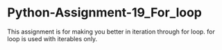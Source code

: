 # Python-Assignment-19_For_loop
This assignment is for making you better in iteration through for loop. for loop is used with iterables only.
